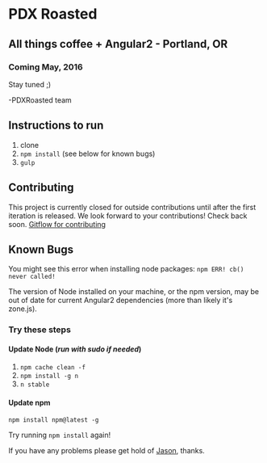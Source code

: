 # PDX Roasted
## All things coffee + Angular2 - Portland, OR
### Coming May, 2016
Stay tuned ;)

-PDXRoasted team

## Instructions to run
1. clone
2. `npm install` (see below for known bugs)
3. `gulp`

## Contributing
This project is currently closed for outside contributions until after the first iteration is released. We look forward to your contributions! Check back soon.
[Gitflow for contributing](https://docs.google.com/document/d/1K1Q47UQRYMcpXc6JAdgdq7FU1WwNfyKRNSlW_ptzxNA/edit?usp=sharing)

## Known Bugs
You might see this error when installing node packages: `npm ERR! cb() never called!`

The version of Node installed on your machine, or the npm version, may be out of date for current Angular2 dependencies (more than likely it's zone.js).

### Try these steps
#### Update Node (_run with sudo if needed_)
1. `npm cache clean -f`
2. `npm install -g n`
3. `n stable`

#### Update npm
`npm install npm@latest -g`

Try running `npm install` again!

If you have any problems please get hold of [Jason](http://www.jason-awbrey.com/contact), thanks.


